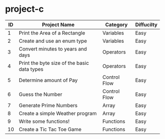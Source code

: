 # project-c

| ID  | Project Name                                | Category     | Diffucilty |
| --- | ------------------------------------------- | ------------ | ---------- |
| 1   | Print the Area of a Rectangle               | Variables    | Easy       |
| 2   | Create and use an enum type                 | Variables    | Easy       |
| 3   | Convert minutes to years and days           | Operators    | Easy       |
| 4   | Print the byte size of the basic data types | Operators    | Easy       |
| 5   | Determine amount of Pay                     | Control Flow | Easy       |
| 6   | Guess the Number                            | Control Flow | Easy       |
| 7   | Generate Prime Numbers                      | Array        | Easy       |
| 8   | Create a simple Weather program             | Array        | Easy       |
| 9   | Write some functions!                       | Functions    | Easy       |
| 10  | Create a Tic Tac Toe Game                   | Functions    | Easy       |
